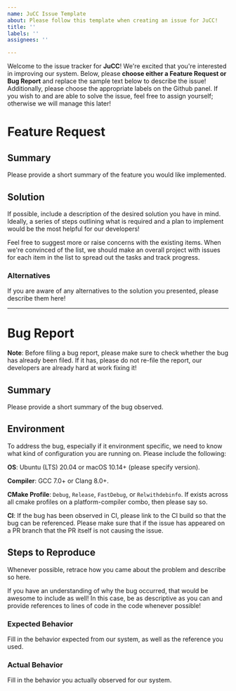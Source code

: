 ```yaml
---
name: JuCC Issue Template
about: Please follow this template when creating an issue for JuCC!
title: ''
labels: ''
assignees: ''

---
```


Welcome to the issue tracker for **JuCC**! We're excited that you're interested in improving our system. Below, please **choose either a Feature Request or Bug Report** and replace the sample text below to describe the issue! Additionally, please choose the appropriate labels on the Github panel. If you wish to and are able to solve the issue, feel free to assign yourself; otherwise we will manage this later!

# Feature Request
## Summary
Please provide a short summary of the feature you would like implemented.

## Solution
If possible, include a description of the desired solution you have in mind. Ideally, a series of steps outlining what is required and a plan to implement would be the most helpful for our developers!

Feel free to suggest more or raise concerns with the existing items. When we're convinced of the list, we should make an overall project with issues for each item in the list to spread out the tasks and track progress.

### Alternatives
If you are aware of any alternatives to the solution you presented, please describe them here!

___

# Bug Report
**Note**: Before filing a bug report, please make sure to check whether the bug has already been filed. If it has, please do not re-file the report, our developers are already hard at work fixing it!

## Summary
Please provide a short summary of the bug observed.

## Environment
To address the bug, especially if it environment specific, we need to know what kind of configuration you are running on. Please include the following:

**OS**: Ubuntu (LTS) 20.04 or macOS 10.14+ (please specify version).

**Compiler**: GCC 7.0+ or Clang 8.0+. 

**CMake Profile**: `Debug`, `Release`, `FastDebug`, or `Relwithdebinfo`. If exists across all cmake profiles on a platform-compiler combo, then please say so.

**CI**: If the bug has been observed in CI, please link to the CI build so that the bug can be referenced. Please make sure that if the issue has appeared on a PR branch that the PR itself is not causing the issue.

## Steps to Reproduce
Whenever possible, retrace how you came about the problem and describe so here.

If you have an understanding of why the bug occurred, that would be awesome to include as well! In this case, be as descriptive as you can and provide references to lines of code in the code whenever possible!

### Expected Behavior
Fill in the behavior expected from our system, as well as the reference you used.

### Actual Behavior
Fill in the behavior you actually observed for our system.
